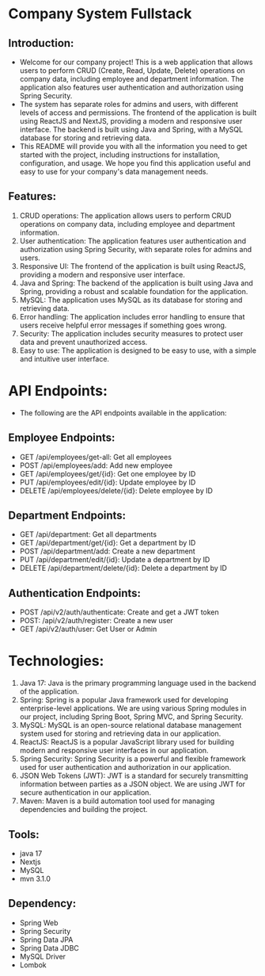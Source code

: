 # Company System Fullstack
## Introduction:
- Welcome for our company project! This is a web application that allows users to perform CRUD (Create, Read, Update, Delete) operations on company data, including employee and department information. The application also features user authentication and authorization using Spring Security.
- The system has separate roles for admins and users, with different levels of access and permissions. The frontend of the application is built using ReactJS and NextJS, providing a modern and responsive user interface. The backend is built using Java and Spring, with a MySQL database for storing and retrieving data.
- This README will provide you with all the information you need to get started with the project, including instructions for installation, configuration, and usage. We hope you find this application useful and easy to use for your company's data management needs.

## Features:
1. CRUD operations: The application allows users to perform CRUD operations on company data, including employee and department information.
2. User authentication: The application features user authentication and authorization using Spring Security, with separate roles for admins and users.
3. Responsive UI: The frontend of the application is built using ReactJS, providing a modern and responsive user interface.
4. Java and Spring: The backend of the application is built using Java and Spring, providing a robust and scalable foundation for the application.
5. MySQL: The application uses MySQL as its database for storing and retrieving data.
6. Error handling: The application includes error handling to ensure that users receive helpful error messages if something goes wrong.
7. Security: The application includes security measures to protect user data and prevent unauthorized access.
8. Easy to use: The application is designed to be easy to use, with a simple and intuitive user interface.

# API Endpoints:
- The following are the API endpoints available in the application:
## Employee Endpoints:
- GET /api/employees/get-all: Get all employees
- POST /api/employees/add: Add new employee
- GET /api/employees/get/{id}: Get one employee by ID
- PUT /api/employees/edit/{id}: Update employee by ID
- DELETE  /api/employees/delete/{id}: Delete employee by ID

## Department Endpoints:
- GET /api/department: Get all departments
- GET /api/department/get/{id}: Get a department by ID
- POST /api/department/add: Create a new department
- PUT /api/department/edit/{id}: Update a department by ID
- DELETE /api/department/delete/{id}: Delete a department by ID

## Authentication Endpoints: 
- POST /api/v2/auth/authenticate: Create and get a JWT token
- POST: /api/v2/auth/register: Create a new user
- GET /api/v2/auth/user: Get User or Admin

# Technologies:
1. Java 17: Java is the primary programming language used in the backend of the application.
2. Spring: Spring is a popular Java framework used for developing enterprise-level applications. We are using various Spring modules in our project, including Spring Boot, Spring MVC, and Spring Security.
3. MySQL: MySQL is an open-source relational database management system used for storing and retrieving data in our application.
4. ReactJS: ReactJS is a popular JavaScript library used for building modern and responsive user interfaces in our application.
5. Spring Security: Spring Security is a powerful and flexible framework used for user authentication and authorization in our application.
6. JSON Web Tokens (JWT): JWT is a standard for securely transmitting information between parties as a JSON object. We are using JWT for secure authentication in our application.
7. Maven: Maven is a build automation tool used for managing dependencies and building the project.

## Tools:
- java 17
- Nextjs
- MySQL
- mvn 3.1.0

## Dependency:
- Spring Web
- Spring Security
- Spring Data JPA
- Spring Data JDBC
- MySQL Driver
- Lombok
